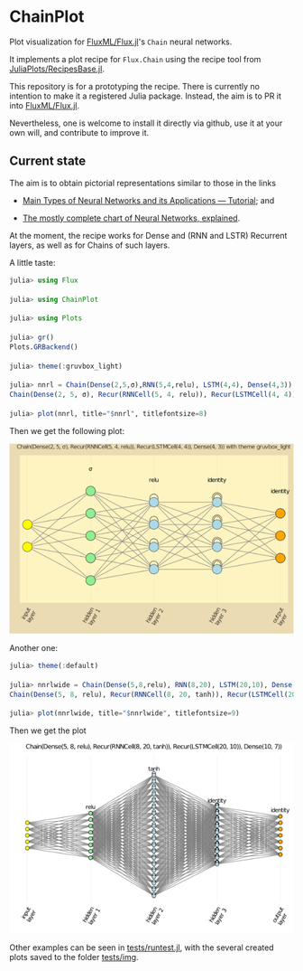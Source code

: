 # ChainPlot

Plot visualization for [FluxML/Flux.jl](https://github.com/FluxML/Flux.jl)'s `Chain` neural networks.

It implements a plot recipe for `Flux.Chain` using the recipe tool from [JuliaPlots/RecipesBase.jl](https://github.com/JuliaPlots/RecipesBase.jl).

This repository is for a prototyping the recipe. There is currently no intention to make it a registered Julia package. Instead, the aim is to PR it into [FluxML/Flux.jl](https://github.com/FluxML/Flux.jl).

Nevertheless, one is welcome to install it directly via github, use it at your own will, and contribute to improve it.

## Current state

The aim is to obtain pictorial representations similar to those in the links

* [Main Types of Neural Networks and its Applications — Tutorial](https://pub.towardsai.net/main-types-of-neural-networks-and-its-applications-tutorial-734480d7ec8e); and

* [The mostly complete chart of Neural Networks, explained](https://towardsdatascience.com/the-mostly-complete-chart-of-neural-networks-explained-3fb6f2367464).

At the moment, the recipe works for Dense and (RNN and LSTR) Recurrent layers, as well as for Chains of such layers.

A little taste:

```julia
julia> using Flux

julia> using ChainPlot

julia> using Plots

julia> gr()
Plots.GRBackend()

julia> theme(:gruvbox_light)

julia> nnrl = Chain(Dense(2,5,σ),RNN(5,4,relu), LSTM(4,4), Dense(4,3))
Chain(Dense(2, 5, σ), Recur(RNNCell(5, 4, relu)), Recur(LSTMCell(4, 4)), Dense(4, 3))

julia> plot(nnrl, title="$nnrl", titlefontsize=8)
```

Then we get the following plot:

![nnrl plot](tests/img/nnrl_gruvbox_light.png)

Another one:

```julia
julia> theme(:default)

julia> nnrlwide = Chain(Dense(5,8,relu), RNN(8,20), LSTM(20,10), Dense(10,7))
Chain(Dense(5, 8, relu), Recur(RNNCell(8, 20, tanh)), Recur(LSTMCell(20, 10)), Dense(10, 7))

julia> plot(nnrlwide, title="$nnrlwide", titlefontsize=9)
```

Then we get the plot

![nnrlwide plot](tests/img/nnrlwide.png)

Other examples can be seen in [tests/runtest.jl](tests/runtest.jl), with the several created plots saved to the folder [tests/img](tests/img/).
